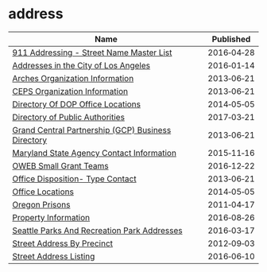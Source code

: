 # address

Name | Published
---- | ---------
[911 Addressing - Street Name Master List](../datasets/kumu-nbtd.md) | 2016&#x2011;04&#x2011;28
[Addresses in the City of Los Angeles](../datasets/4ca8-mxuh.md) | 2016&#x2011;01&#x2011;14
[Arches Organization Information](../datasets/jign-uhe6.md) | 2013&#x2011;06&#x2011;21
[CEPS Organization Information](../datasets/nsu8-kyp7.md) | 2013&#x2011;06&#x2011;21
[Directory Of DOP Office Locations](../datasets/tfbb-gszk.md) | 2014&#x2011;05&#x2011;05
[Directory of Public Authorities](../datasets/4vym-q77x.md) | 2017&#x2011;03&#x2011;21
[Grand Central Partnership (GCP) Business Directory](../datasets/k26i-s5bd.md) | 2013&#x2011;06&#x2011;21
[Maryland State Agency Contact Information](../datasets/jfbi-sxb5.md) | 2015&#x2011;11&#x2011;16
[OWEB Small Grant Teams](../datasets/duuq-2iwc.md) | 2016&#x2011;12&#x2011;22
[Office Disposition- Type Contact](../datasets/x2zj-69gq.md) | 2013&#x2011;06&#x2011;21
[Office Locations](../datasets/hkud-vzzj.md) | 2014&#x2011;05&#x2011;05
[Oregon Prisons](../datasets/dsje-kuhw.md) | 2011&#x2011;04&#x2011;17
[Property Information](../datasets/re5c-hrw9.md) | 2016&#x2011;08&#x2011;26
[Seattle Parks And Recreation Park Addresses](../datasets/v5tj-kqhc.md) | 2016&#x2011;03&#x2011;17
[Street Address By Precinct](../datasets/pwqp-uiq9.md) | 2012&#x2011;09&#x2011;03
[Street Address Listing](../datasets/6fyg-p3r9.md) | 2016&#x2011;06&#x2011;10

